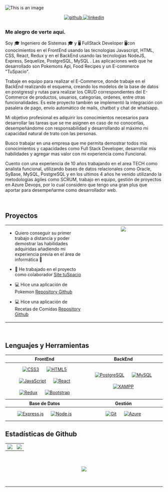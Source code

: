 
 
![This is an image](./Presentacion%20Github.gif)
<div align="center">
<a href="https://github.com/edinsondevs" target="_blank">
<img src=https://img.shields.io/badge/github-%2324292e.svg?&style=for-the-badge&logo=github&logoColor=white alt=github style="margin-bottom: 5px;" />
</a>
<a href="https://linkedin.com/in/ingedinsonmadrid" target="_blank">
<img src=https://img.shields.io/badge/linkedin-%231E77B5.svg?&style=for-the-badge&logo=linkedin&logoColor=white alt=linkedin style="margin-bottom: 5px;" />
</a>  
</div>  
  


### Me alegro de verte aquí.  
<!-- 
Soy Ingeniero de Sistemas y FullStack Developer, con experiencia trabajando en NodeJS, Sequelize, Express, PostgreSQL, MySQL, React, Redux, entre otras tecnologías. 

Mi objetivo profesional es adquirir los conocimientos necesarios para desarrollar las tareas que se me asignen en caso de no conocerlas, desempeñándome con responsabilidad, desarrollando al máximo mi capacidad natural de trato con las personas.

Creo que en el conocimiento está el poder y por eso estoy dispuesta a nuevas propuestas donde pueda formar parte de proyectos que requieran innovación y creatividad. 
-->

Soy  🎓 Ingeniero de Sistemas 🎓 y 🖥️ FullStack Developer 🖥️con conocimientos en el FrontEnd usando las tecnologias Javascript, HTML, CSS, React, Redux y en el BackEnd usando las tecnologias NodeJS, Express, Sequelize, PostgreSQL, MySQL . Las aplicaciones web que he desarrollado son Pokemons Api, Food Recipes y un E-commerce "TuSpacio".

Trabaje en equipo para realizar el E-Commerce, donde trabaje en el BackEnd realizando el esquema, creando los modelos de la base de datos en postgresql y rutas para realizar los CRUD correspondientes del E-Commerce de productos, usuarios, categorias, ordenes, entre otras funcionalidades. Es este proyecto también se implementó la integración con pasalera de pago, envío automático de mails, chatbot y chat de whatsapp.

Mi objetivo profesional es adquirir los conocimientos necesarios para desarrollar las tareas que se me asignen en caso de no conocerlas, desempeñándome con responsabilidad y desarrollando al máximo mi capacidad natural de trato con las personas.

Busco trabajar en una empresa que me permita demostrar todos mis conocimientos y capacidades como Full Stack Developer, desarrollar mis habilidades y agregar mas valor con mi experiencia como Funcional.

Cuento con una experiencia de 10 años trabajando en el area TECH como analista funcional, utilizando bases de datos relacionales como Oracle, SyBase, MySQL, PostgreSQL y en los ultimos 4 años he venido utilizando la metodologías ágiles como SCRUM, trabajo en equipo, gestión de proyectos en Azure Devops, por lo cual considero que tengo una gran plus que aportar para desempeñarme como desarrollador web.
  

<br/>  


## Proyectos  
<table><tr><td valign="top" width="50%">

- Quiero conseguir su primer trabajo a distancia y poder demostrar las habilidades adquiridas añadiendo mi experiencia previa en el área de informática 🚀  
  

- 👥 He trabajado en el proyecto como colaborador [Site tuSpacio](https://tuspacio.vercel.app/)  
  

- 💻 Hice una aplicación de Pokemon [Repository Github](https://github.com/edinsondevs/Pokemon)  
  

- 💻 Hice una aplicación de Recetas de Comidas [Repository Github](https://github.com/edinsondevs/AplicacionRecetas)  


</td><td valign="top" width="50%">

<div align="center">
<img src="https://rishavanand.github.io/static/images/greetings.gif" align="center" style="width: 100%" />
</div>  


</td></tr></table>  

<br/>  


## Lenguajes y Herramientas
<table align="center">
        <thead>
                <tr>
                        <th>FrontEnd</th>
                        <th>BackEnd</th>
                </tr>
        </thead>
        <tbody>
                <tr>
                        <td align="center" width="50%">
                                <a href="https://www.w3schools.com/css/" target="_blank"><img style="margin: 10px"
                                                src="https://profilinator.rishav.dev/skills-assets/css3-original-wordmark.svg"
                                                alt="CSS3" height="50" /></a>
                                <a href="https://en.wikipedia.org/wiki/HTML5" target="_blank"><img style="margin: 10px"
                                                src="https://profilinator.rishav.dev/skills-assets/html5-original-wordmark.svg"
                                                alt="HTML5" height="50" /></a>
                                <a href="https://www.javascript.com/" target="_blank"><img style="margin: 10px"
                                                src="https://profilinator.rishav.dev/skills-assets/javascript-original.svg"
                                                alt="JavaScript" height="50" /></a>
                                <a href="https://reactjs.org/" target="_blank"><img style="margin: 10px"
                                                src="https://profilinator.rishav.dev/skills-assets/react-original-wordmark.svg"
                                                alt="React" height="50" /></a>
                                <a href="https://redux.js.org/" target="_blank"><img style="margin: 10px"
                                                src="https://profilinator.rishav.dev/skills-assets/redux-original.svg"
                                                alt="Redux" height="50" /></a>
                                <a href="https://getbootstrap.com/docs/3.4/javascript/" target="_blank"><img
                                                style="margin: 10px"
                                                src="https://profilinator.rishav.dev/skills-assets/bootstrap-plain.svg"
                                                alt="Bootstrap" height="50" /></a>
                        </td>
                        <td align="center" width="50%">
                                <a href="https://www.postgresql.org/" target="_blank"><img style="margin: 10px"
                                                src="https://profilinator.rishav.dev/skills-assets/postgresql-original-wordmark.svg"
                                                alt="PostgreSQL" height="50" /></a>
                                <a href="https://www.mysql.com/" target="_blank"><img style="margin: 10px"
                                                src="https://profilinator.rishav.dev/skills-assets/mysql-original-wordmark.svg"
                                                alt="MySQL" height="50" /></a>
                                <a href="https://www.apachefriends.org/" target="_blank"><img style="margin: 10px"
                                                src="https://profilinator.rishav.dev/skills-assets/xampp.png"
                                                alt="XAMPP" height="50" /></a>
                        </td>
                </tr>
                <thead>
                        <tr>
                                <th>Base de Datos</th>
                                <th>Gestión</th>
                        </tr>
                </thead>
                <tr>
                        <td align="center" width="50%">
                                <a href="https://expressjs.com/" target="_blank"><img style="margin: 10px"
                                                src="https://profilinator.rishav.dev/skills-assets/express-original-wordmark.svg"
                                                alt="Express.js" height="50" /></a>
                                <a href="https://nodejs.org/" target="_blank"><img style="margin: 10px"
                                                src="https://profilinator.rishav.dev/skills-assets/nodejs-original-wordmark.svg"
                                                alt="Node.js" height="50" /></a>
                        </td>
                        <td align="center" width="50%">
                                <a href="https://github.com/" target="_blank"><img style="margin: 10px"
                                                src="https://profilinator.rishav.dev/skills-assets/git-scm-icon.svg"
                                                alt="Git" height="50" /></a>
                                <a href="https://azure.microsoft.com/en-in/" target="_blank"><img style="margin: 10px"
                                                src="https://profilinator.rishav.dev/skills-assets/microsoft_azure-icon.svg"
                                                alt="Azure" height="50" /></a>
                        </td>
                </tr>
        </tbody>
</table>



## Estadísticas de Github 
<table><tr><td valign="top" width="50%">

<img src="https://github-readme-stats.vercel.app/api?username=edinsondevs&show_icons=true&count_private=true&hide_border=true" align="left" style="width: 100%" />

</td><td valign="top" width="50%">

<img src="https://github-readme-stats.vercel.app/api/top-langs/?username=edinsondevs&hide_border=true&layout=compact" align="left" style="width: 100%" />

</td></tr></table>  

<br/>  


<br/>  

<div align="center">
<img src="https://komarev.com/ghpvc/?username=edinsondevs&&style=flat-square" align="center" />
</div>  
  

<br/>  


<br />

----

<!--

### Hi there 👋

<!--
**edinsondevs/edinsondevs** is a ✨ _special_ ✨ repository because its `README.md` (this file) appears on your GitHub profile.

Here are some ideas to get you started:

- 🔭 I’m currently working on ...
- 🌱 I’m currently learning ...
- 👯 I’m looking to collaborate on ...
- 🤔 I’m looking for help with ...
- 💬 Ask me about ...
- 📫 How to reach me: ...
- 😄 Pronouns: ...
- ⚡ Fun fact: ...


<h1 align="center">Hi 👋, I'm Edinson Madrid</h1>
<h3 align="center">Full Stack Developer from Venezuela to the [world]</h3>

<p align="left"> <img src="https://komarev.com/ghpvc/?username=edinsondevs&label=Profile%20views&color=0e75b6&style=flat" alt="edinsondevs" /> </p>

<p align="left"> <a href="https://github.com/ryo-ma/github-profile-trophy"><img src="https://github-profile-trophy.vercel.app/?username=edinsondevs" alt="edinsondevs" /></a> </p>

- 👯 I have contributed to the creation of the [tuSpacio](https://tuspacio.vercel.app/)

- 🌱 I’m currently learning **React Native**

- 🔭 I have carried out a project of [Pokemon](https://github.com/edinsondevs/Pokemon)

- 🔭 I have carried out a project of [Food Main](https://github.com/edinsondevs/AplicacionRecetas)

- 📫 How to reach me **edinsonmadrid@gmail.com**

- 📄 Know about my experiences [https://www.linkedin.com/in/ingedinsonmadrid/](https://www.linkedin.com/in/ingedinsonmadrid/)

<h3 align="center">Connect with me:</h3>
<p align="center">
<a href="https://linkedin.com/in/https://www.linkedin.com/in/ingedinsonmadrid/" target="blank"><img align="center" src="https://raw.githubusercontent.com/rahuldkjain/github-profile-readme-generator/master/src/images/icons/Social/linked-in-alt.svg" alt="https://www.linkedin.com/in/ingedinsonmadrid/" height="30" width="40" /></a>
<a href="https://discord.gg/Edinson#9553" target="blank"><img align="center" src="https://raw.githubusercontent.com/rahuldkjain/github-profile-readme-generator/master/src/images/icons/Social/discord.svg" alt="Edinson#9553" height="30" width="40" /></a>
</p>

<h3 align="center">Languages and Tools:</h3>
<p align="center"> <a href="https://azure.microsoft.com/en-in/" target="_blank" rel="noreferrer"> <img src="https://www.vectorlogo.zone/logos/microsoft_azure/microsoft_azure-icon.svg" alt="azure" width="40" height="40"/> </a> <a href="https://getbootstrap.com" target="_blank" rel="noreferrer"> <img src="https://raw.githubusercontent.com/devicons/devicon/master/icons/bootstrap/bootstrap-plain-wordmark.svg" alt="bootstrap" width="40" height="40"/> </a> <a href="https://www.w3schools.com/css/" target="_blank" rel="noreferrer"> <img src="https://raw.githubusercontent.com/devicons/devicon/master/icons/css3/css3-original-wordmark.svg" alt="css3" width="40" height="40"/> </a> <a href="https://expressjs.com" target="_blank" rel="noreferrer"> <img src="https://raw.githubusercontent.com/devicons/devicon/master/icons/express/express-original-wordmark.svg" alt="express" width="40" height="40"/> </a> <a href="https://git-scm.com/" target="_blank" rel="noreferrer"> <img src="https://www.vectorlogo.zone/logos/git-scm/git-scm-icon.svg" alt="git" width="40" height="40"/> </a> <a href="https://www.w3.org/html/" target="_blank" rel="noreferrer"> <img src="https://raw.githubusercontent.com/devicons/devicon/master/icons/html5/html5-original-wordmark.svg" alt="html5" width="40" height="40"/> </a> <a href="https://developer.mozilla.org/en-US/docs/Web/JavaScript" target="_blank" rel="noreferrer"> <img src="https://raw.githubusercontent.com/devicons/devicon/master/icons/javascript/javascript-original.svg" alt="javascript" width="40" height="40"/> </a> <a href="https://www.mysql.com/" target="_blank" rel="noreferrer"> <img src="https://raw.githubusercontent.com/devicons/devicon/master/icons/mysql/mysql-original-wordmark.svg" alt="mysql" width="40" height="40"/> </a> <a href="https://nodejs.org" target="_blank" rel="noreferrer"> <img src="https://raw.githubusercontent.com/devicons/devicon/master/icons/nodejs/nodejs-original-wordmark.svg" alt="nodejs" width="40" height="40"/> </a> <a href="https://www.oracle.com/" target="_blank" rel="noreferrer"> <img src="https://raw.githubusercontent.com/devicons/devicon/master/icons/oracle/oracle-original.svg" alt="oracle" width="40" height="40"/> </a> <a href="https://www.postgresql.org" target="_blank" rel="noreferrer"> <img src="https://raw.githubusercontent.com/devicons/devicon/master/icons/postgresql/postgresql-original-wordmark.svg" alt="postgresql" width="40" height="40"/> </a> <a href="https://postman.com" target="_blank" rel="noreferrer"> <img src="https://www.vectorlogo.zone/logos/getpostman/getpostman-icon.svg" alt="postman" width="40" height="40"/> </a> <a href="https://reactjs.org/" target="_blank" rel="noreferrer"> <img src="https://raw.githubusercontent.com/devicons/devicon/master/icons/react/react-original-wordmark.svg" alt="react" width="40" height="40"/> </a> <a href="https://reactnative.dev/" target="_blank" rel="noreferrer"> <img src="https://reactnative.dev/img/header_logo.svg" alt="reactnative" width="40" height="40"/> </a> <a href="https://redux.js.org" target="_blank" rel="noreferrer"> <img src="https://raw.githubusercontent.com/devicons/devicon/master/icons/redux/redux-original.svg" alt="redux" width="40" height="40"/> </a> </p>

<p><img align="center" src="https://github-readme-stats.vercel.app/api/top-langs?username=edinsondevs&show_icons=true&locale=en&layout=compact" alt="edinsondevs" /></p>
